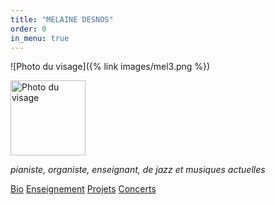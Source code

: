 ```yaml
---
title: "MELAINE DESNOS"
order: 0
in_menu: true
---
```

![Photo du visage]({% link images/mel3.png %})

<img src="mel.png" alt="Photo du visage" style="width:120px;height:120px;">

<p1><i>pianiste, organiste, enseignant, de jazz et musiques actuelles</i></p1>

<a href="bio.html" class="bouton">Bio</a>
<a href="enseignement.html" class="bouton">Enseignement</a> 
<a href="projets en cours.html" class="bouton">Projets</a>
<a href="concerts.html" class="bouton">Concerts</a> 